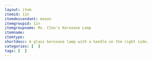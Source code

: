 ```yaml
---
layout: item
itemid: 11n
itemdescendant: mason
itemgroupid: 11n
itemgroupname: Ms. Cleo's Kerosene Lamp  
itemname:
itemtype: 
shortdesc: A glass kerosene lamp with a handle on the right side.  
categories: [  ]
tags: [  ]
---
```








